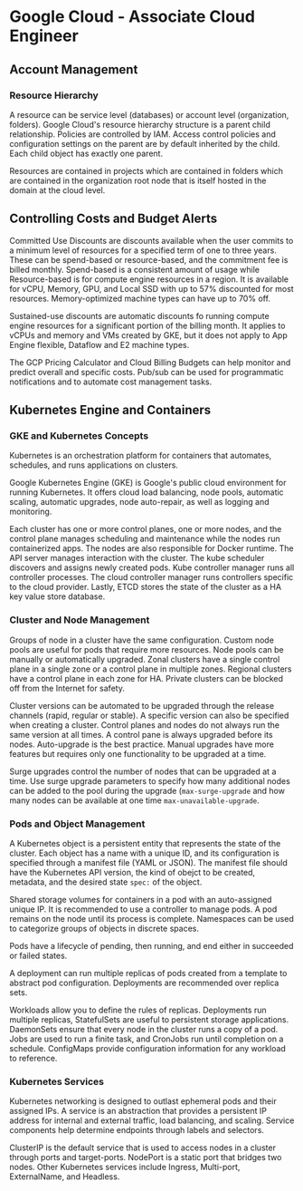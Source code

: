# Google Cloud - Associate Cloud Engineer

## Account Management

### Resource Hierarchy

A resource can be service level (databases) or account level (organization, folders). Google Cloud's resource hierarchy structure is a parent child relationship. Policies are controlled by IAM. Access control policies and configuration settings on the parent are by default inherited by the child. Each child object has exactly one parent.

Resources are contained in projects which are contained in folders which are contained in the organization root node that is itself hosted in the domain at the cloud level.

## Controlling Costs and Budget Alerts

Committed Use Discounts are discounts available when the user commits to a minimum level of resources for a specified term of one to three years. These can be spend-based or resource-based, and the commitment fee is billed monthly. Spend-based is a consistent amount of usage while Resource-based is for compute engine resources in a region. It is available for vCPU, Memory, GPU, and Local SSD with up to 57% discounted for most resources. Memory-optimized machine types can have up to 70% off.

Sustained-use discounts are automatic discounts fo running compute engine resources for a significant portion of the billing month. It applies to vCPUs and memory and VMs created by GKE, but it does not apply to App Engine flexible, Dataflow and E2 machine types.

The GCP Pricing Calculator and Cloud Billing Budgets can help monitor and predict overall and specific costs. Pub/sub can be used for programmatic notifications and to automate cost management tasks.

## Kubernetes Engine and Containers

### GKE and Kubernetes Concepts

Kubernetes is an orchestration platform for containers that automates, schedules, and runs applications on clusters.

Google Kubernetes Engine (GKE) is Google's public cloud environment for running Kubernetes. It offers cloud load balancing, node pools, automatic scaling, automatic upgrades, node auto-repair, as well as logging and monitoring.

Each cluster has one or more control planes, one or more nodes, and the control plane manages scheduling and maintenance while the nodes run containerized apps. The nodes are also responsible for Docker runtime. The API server manages interaction with the cluster. The kube scheduler discovers and assigns newly created pods. Kube controller manager runs all controller processes. The cloud controller manager runs controllers specific to the cloud provider. Lastly, ETCD stores the state of the cluster as a HA key value store database.

### Cluster and Node Management

Groups of node in a cluster have the same configuration. Custom node pools are useful for pods that require more resources. Node pools can be manually or automatically upgraded. Zonal clusters have a single control plane in a single zone or a control plane in multiple zones. Regional clusters have a control plane in each zone for HA. Private clusters can be blocked off from the Internet for safety.

Cluster versions can be automated to be upgraded through the release channels (rapid, regular or stable). A specific version can also be specified when creating a cluster. Control planes and nodes do not always run the same version at all times. A control pane is always upgraded before its nodes. Auto-upgrade is the best practice. Manual upgrades have more features but requires only one functionality to be upgraded at a time.

Surge upgrades control the number of nodes that can be upgraded at a time. Use surge upgrade parameters to specify how many additional nodes can be added to the pool during the upgrade (`max-surge-upgrade` and how many 
nodes can be available at one time `max-unavailable-upgrade`.

### Pods and Object Management

A Kubernetes object is a persistent entity that represents the state of the cluster. Each object has a name with a unique ID, and its configuration is specified through a manifest file (YAML or JSON). The manifest file should have the Kubernetes API version, the kind of obejct to be created, metadata, and the desired state `spec:` of the object.

Shared storage volumes for containers in a pod with an auto-assigned unique IP. It is recommended to use a controller to manage pods. A pod remains on the node until its process is complete. Namespaces can be used to categorize groups of objects in discrete spaces. 

Pods have a lifecycle of pending, then running, and end either in succeeded or failed states.

A deployment can run multiple replicas of pods created from a template to abstract pod configuration. Deployments are recommended over replica sets.

Workloads allow you to define the rules of replicas. Deployments run multiple replicas, StatefulSets are useful to persistent storage applications. DaemonSets ensure that every node in the cluster runs a copy of a pod. Jobs are used to run a finite task, and CronJobs run until completion on a schedule. ConfigMaps provide configuration information for any workload to reference.

### Kubernetes Services

Kubernetes networking is designed to outlast ephemeral pods and their assigned IPs. A service is an abstraction that provides a persistent IP address for internal and external traffic, load balancing, and scaling. Service components help determine endpoints through labels and selectors.

ClusterIP is the default service that is used to access nodes in a cluster through ports and target-ports. NodePort is a static port that bridges two nodes. Other Kubernetes services include Ingress, Multi-port, ExternalName, and Headless.


